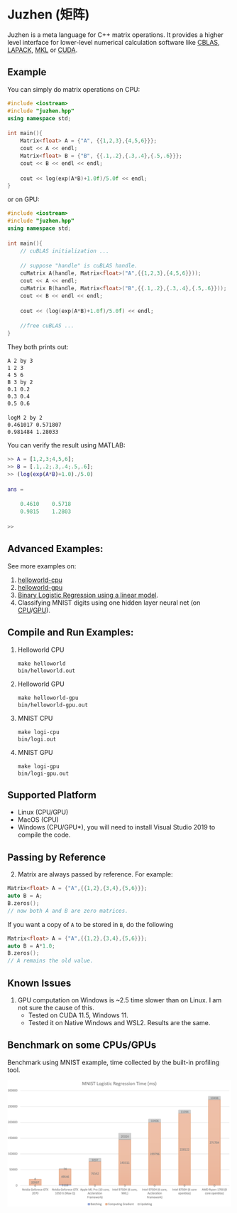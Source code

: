 # Juzhen (矩阵)

Juzhen is a meta language for C++ matrix operations. It provides a higher level interface for lower-level numerical calculation software like [CBLAS](http://www.netlib.org/blas/), [LAPACK](http://www.netlib.org/lapack/), [MKL](https://en.wikipedia.org/wiki/Math_Kernel_Library) or [CUDA](https://en.wikipedia.org/wiki/CUDA). 

## Example
You can simply do matrix operations on CPU:
```c++
#include <iostream> 
#include "juzhen.hpp"
using namespace std;

int main(){
    Matrix<float> A = {"A", {{1,2,3},{4,5,6}}};
    cout << A << endl;
    Matrix<float> B = {"B", {{.1,.2},{.3,.4},{.5,.6}}};
    cout << B << endl << endl;

    cout << log(exp(A*B)+1.0f)/5.0f << endl;
}
```
or on GPU:
```c++
#include <iostream> 
#include "juzhen.hpp"
using namespace std;

int main(){
    // cuBLAS initialization ...

    // suppose "handle" is cuBLAS handle.
    cuMatrix A(handle, Matrix<float>("A",{{1,2,3},{4,5,6}}));
    cout << A << endl;
    cuMatrix B(handle, Matrix<float>("B",{{.1,.2},{.3,.4},{.5,.6}}));
    cout << B << endl << endl;

    cout << (log(exp(A*B)+1.0f)/5.0f) << endl;
    
    //free cuBLAS ...
}
```
They both prints out:
```
A 2 by 3
1 2 3 
4 5 6 
B 3 by 2
0.1 0.2 
0.3 0.4 
0.5 0.6 

logM 2 by 2
0.461017 0.571807 
0.981484 1.28033 
```
You can verify the result using MATLAB:
```matlab
>> A = [1,2,3;4,5,6];
>> B = [.1,.2;.3,.4;.5,.6];
>> (log(exp(A*B)+1.0)./5.0)

ans =

    0.4610    0.5718
    0.9815    1.2803

>> 
```
## Advanced Examples:
See more examples on:
1. [helloworld-cpu](example/helloworld.cpp)
2. [helloworld-gpu](example/helloworld_gpu.cpp)
3. [Binary Logistic Regression using a linear model](example/logisticregression_simple.cpp).
4. Classifying MNIST digits using one hidden layer neural net (on [CPU](example/logisticregression_MNIST.cpp)/[GPU](example/logisticregression_MNIST_GPU.cpp)).

## Compile and Run Examples:
1. Helloworld CPU
    ```
    make helloworld
    bin/helloworld.out
    ```
2. Helloworld GPU
    ```
    make helloworld-gpu
    bin/helloworld-gpu.out
    ```
3. MNIST CPU
    ```
    make logi-cpu
    bin/logi.out
    ```
4. MNIST GPU
    ```
    make logi-gpu
    bin/logi-gpu.out
    ```
## Supported Platform
- Linux (CPU/GPU)
- MacOS (CPU)
- Windows (CPU/GPU*), you will need to install Visual Studio 2019 to compile the code. 
## Passing by Reference
2. Matrix are always passed by reference. For example: 
```c++
Matrix<float> A = {"A",{{1,2},{3,4},{5,6}}};
auto B = A;  
B.zeros();
// now both A and B are zero matrices. 
```
If you want a copy of ```A``` to be stored in ```B```, do the following
```c++
Matrix<float> A = {"A",{{1,2},{3,4},{5,6}}};
auto B = A*1.0;  
B.zeros();
// A remains the old value. 
```
## Known Issues
1. GPU computation on Windows is ~2.5 time slower than on Linux. I am not sure the cause of this. 
    - Tested on CUDA 11.5, Windows 11. 
    - Tested it on Native Windows and WSL2. Results are the same. 
## Benchmark on some CPUs/GPUs
Benchmark using MNIST example, time collected by the built-in profiling tool. 

![](benchmark.png)